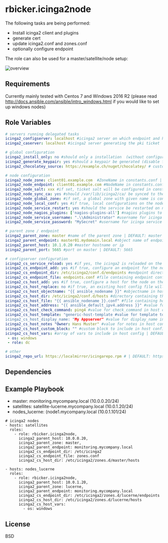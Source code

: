 rbicker.icinga2node
===================

The following tasks are being performed:
* Install icinga2 client and plugins
* generate cert
* update icinga2.conf and zones.conf
* optionally configure endpoint

The role can also be used for a master/satellite/node setup:

![overview](https://raw.githubusercontent.com/rbicker/ansible-icinga2node/master/doc/overview.png)


Requirements
------------

Currently mainly tested with Centos 7 and Windows 2016 R2 (please read http://docs.ansible.com/ansible/intro_windows.html if you would like to set up windows nodes)

Role Variables
--------------
```yaml
# servers running delegated tasks
icinga2_configserver: localhost #icinga2 server on which endpoint and host is configured  | DEFAULT: localhost
icinga2_caserver: localhost #icinga2 server generating the pki ticket | DEFAULT: {{ ansible_configserver }}

# global configuration
icinga2_install_only: no #should only a installation  (without configuration) be performed? | DEFAULT: no
icinga2_generate_keypair: yes #should a keypair be generated (disable for testing) | DEFAULT: yes
icinga2_chocolatey_source: https://example.ch/nuget/chocolatey/ # custom source for icinga2 nuget packet | DEFAULT: omit

# node configuration
icinga2_node_zone: client01.example.com  #ZoneName in constants.conf | DEFAULT: {{ icinga2_node_endpoint }}
icinga2_node_endpoint: client01.example.com #NodeName in constants.conf | DEFAULT:  {{ ansible_nodename }}
icinga2_node_salt: xxx #if set, ticket salt will be configured in constants.conf | DEFAULT:  no
icinga2_node_sync_ca: yes #should /var/lib/icinga2/ca/ be synced to the node (for cluster setup) | DEFAULT: no
icinga2_node_global_zone: #if set, a global zone with given name is configured | DEFAULT: "global-templates"
icinga2_node_local_conf: yes #if true, local configurations on the node will be loaded | DEFAULT: no
icinga2_node_service_restart: yes #should the service be restarted on node | DEFAULT: yes
icinga2_node_nagios_plugins: ['nagios-plugins-all'] #nagios plugins to install | DEFAULT: ['nagios-plugins-all']
icinga2_node_service_username: ".\\Administrator" #username for icinga service on windows hosts | DEFAULT: undefined
icinga2_node_service_password: "MySecret" #username for icinga service on windows hosts | DEFAULT: ""

# parent zone / endpoint
icinga2_parent_zone: master #name of the parent zone | DEFAULT: master
icinga2_parent_endpoint: master01.mydomain.local #object name of endpoint | DEFAULT: {{ icinga2_parent_zone }}
icinga2_parent_host: 10.1.0.20 #master hostname or ip
icinga2_parent_port: 5665 #port on master | DEFAULT: 5665

# configserver configuration
icinga2_cs_service_reload: yes #if yes, the icinga2 is reloaded on the configserver after changes | DEFAULT: yes
icinga2_cs_endpoint_add: yes #if true, configure an endpoint for the node on the configserver | DEFAULT: yes
icinga2_cs_endpoint_dir: /etc/icinga2/conf.d/endpoints #endpoint directory path on the configserver | DEFAULT: /etc/icinga2/conf.d/endpoints
icinga2_cs_endpoint_file: endpoints.conf #file containing endpoint configuration | DEFAULT: {{ icinga2_node_endpoint }}.conf
icinga2_cs_host_add: yes #if true, configure a host for the node on the configserver (single file) | DEFAULT: yes
icinga2_cs_host_replace: no #if true, an existing host config file will be replaced by the template | DEFAULT: no
icinga2_cs_host_objectname: "{{ ansible_nodename }}" #objectname in host config | DEFAULT: {{ ansible_nodename }}
icinga2_cs_host_dir: /etc/icinga2/conf.d/hosts #directory containing the host config | DEFAULT: /etc/icinga2/conf.d/hosts
icinga2_cs_host_file: "{{ ansible_nodename }}.conf" #file containing host configuration | DEFAULT: {{ icinga2_node_endpoint }}.conf
icinga2_cs_host_address: "{{ ansible_default_ipv4.address }}" #value for address in host config | DEFAULT: undefined
icinga2_cs_host_check_command: ping4 #value for check_command in host config | DEFAULT: undefined
icinga2_cs_host_template: "generic-host-template #value for template to import in host config | DEFAULT: undefined
icinga2_cs_host_display_name: "My Appserver" #value for display_name in host config | DEFAULT: undefined
icinga2_cs_host_notes "Owner: Hans Muster" #value for notes in host config | DEFAULT: undefined
icinga2_cs_host_custom_block: "" #custom block to include in host config | DEFAULT: undefined
icinga2_cs_host_vars: #array of vars to include in host config | DEFAULT: undefined
 - os: windows
 - role: dc

# other
icinga2_repo_url: https://localmirror/icingarepo.rpm # | DEFAULT: https://packages.icinga.com/epel/7/release/noarch/icinga-rpm-release-7-1.el7.centos.noarch.rpm
```

Dependencies
------------


Example Playbook
----------------

* master: monitoring.mycompany.local (10.0.0.20/24)
* satellites: satellite-lucerne.mycompany.local (10.0.1.20/24)
* nodes\_lucerne: (node1.mycompany.local (10.0.1.101/24)

```
# icinga2 nodes
- hosts: satellites
  roles:
    - role: rbicker.icinga2node,
      icinga2_parent_host: 10.0.0.20,
      icinga2_parent_zone: master,
      icinga2_parent_endpoint: monitoring.mycompany.local
      icinga2_cs_endpoint_dir: /etc/icinga2
      icinga2_cs_endpoint_file: zones.conf
      icinga2_cs_host_dir: /etc/icinga2/zones.d/master/hosts

- hosts: nodes_lucerne
  roles:
    - role: rbicker.icinga2node,
      icinga2_parent_host: 10.0.1.20,
      icinga2_parent_zone: lucerne,
      icinga2_parent_endpoint: monitoring.mycompany.local
      icinga2_cs_endpoint_dir: /etc/icinga2/zones.d/lucerne/endpoints
      icinga2_cs_host_dir: /etc/icinga2/zones.d/lucerne/hosts
      icinga2_cs_host_vars:
        - os: windows
```

License
-------

BSD
